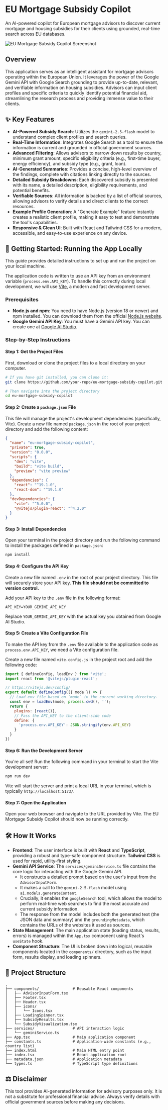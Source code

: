 # EU Mortgage Subsidy Copilot

An AI-powered copilot for European mortgage advisors to discover current mortgage and housing subsidies for their clients using grounded, real-time search across EU databases.

![EU Mortgage Subsidy Copilot Screenshot](https://storage.googleapis.com/aistudio-ux-team-public/sdk-pro-examples/eu-mortgage-copilot.png)

## Overview

This application serves as an intelligent assistant for mortgage advisors operating within the European Union. It leverages the power of the Google Gemini API with Google Search grounding to provide up-to-date, relevant, and verifiable information on housing subsidies. Advisors can input client profiles and specific criteria to quickly identify potential financial aid, streamlining the research process and providing immense value to their clients.

## ✨ Key Features

- **AI-Powered Subsidy Search**: Utilizes the `gemini-2.5-flash` model to understand complex client profiles and search queries.
- **Real-Time Information**: Integrates Google Search as a tool to ensure the information is current and grounded in official government sources.
- **Advanced Filtering**: Allows advisors to narrow down results by country, minimum grant amount, specific eligibility criteria (e.g., first-time buyer, energy efficiency), and subsidy type (e.g., grant, loan).
- **AI-Generated Summaries**: Provides a concise, high-level overview of the findings, complete with citations linking directly to the sources.
- **Detailed Subsidy Breakdowns**: Each discovered subsidy is presented with its name, a detailed description, eligibility requirements, and potential benefits.
- **Verifiable Sources**: All information is backed by a list of official sources, allowing advisors to verify details and direct clients to the correct resources.
- **Example Profile Generation**: A "Generate Example" feature instantly creates a realistic client profile, making it easy to test and demonstrate the tool's capabilities.
- **Responsive & Clean UI**: Built with React and Tailwind CSS for a modern, accessible, and easy-to-use experience on any device.

## 🚀 Getting Started: Running the App Locally

This guide provides detailed instructions to set up and run the project on your local machine.

The application code is written to use an API key from an environment variable (`process.env.API_KEY`). To handle this correctly during local development, we will use [Vite](https://vitejs.dev/), a modern and fast development server.

### Prerequisites

-   **Node.js and npm**: You need to have Node.js (version 18 or newer) and npm installed. You can download them from the official [Node.js website](https://nodejs.org/).
-   **Google Gemini API Key**: You must have a Gemini API key. You can create one at [Google AI Studio](https://aistudio.google.com/app/apikey).

### Step-by-Step Instructions

#### Step 1: Get the Project Files

First, download or clone the project files to a local directory on your computer.

```bash
# If you have git installed, you can clone it:
git clone https://github.com/your-repo/eu-mortgage-subsidy-copilot.git

# Then navigate into the project directory
cd eu-mortgage-subsidy-copilot
```

#### Step 2: Create a `package.json` File

This file will manage the project's development dependencies (specifically, Vite). Create a new file named `package.json` in the root of your project directory and add the following content:

```json
{
  "name": "eu-mortgage-subsidy-copilot",
  "private": true,
  "version": "0.0.0",
  "scripts": {
    "dev": "vite",
    "build": "vite build",
    "preview": "vite preview"
  },
  "dependencies": {
    "react": "^19.1.0",
    "react-dom": "^19.1.0"
  },
  "devDependencies": {
    "vite": "^5.0.0",
    "@vitejs/plugin-react": "^4.2.0"
  }
}
```

#### Step 3: Install Dependencies

Open your terminal in the project directory and run the following command to install the packages defined in `package.json`:

```bash
npm install
```

#### Step 4: Configure the API Key

Create a new file named `.env` in the root of your project directory. This file will securely store your API key. **This file should not be committed to version control.**

Add your API key to the `.env` file in the following format:

```
API_KEY=YOUR_GEMINI_API_KEY
```
Replace `YOUR_GEMINI_API_KEY` with the actual key you obtained from Google AI Studio.

#### Step 5: Create a Vite Configuration File

To make the API key from the `.env` file available to the application code as `process.env.API_KEY`, we need a Vite configuration file.

Create a new file named `vite.config.js` in the project root and add the following code:

```javascript
import { defineConfig, loadEnv } from 'vite';
import react from '@vitejs/plugin-react';

// https://vitejs.dev/config/
export default defineConfig(({ mode }) => {
  // Load env file based on `mode` in the current working directory.
  const env = loadEnv(mode, process.cwd(), '');
  return {
    plugins: [react()],
    // Pass the API_KEY to the client-side code
    define: {
      'process.env.API_KEY': JSON.stringify(env.API_KEY)
    }
  }
})
```

#### Step 6: Run the Development Server

You're all set! Run the following command in your terminal to start the Vite development server:

```bash
npm run dev
```

Vite will start the server and print a local URL in your terminal, which is typically `http://localhost:5173/`.

#### Step 7: Open the Application

Open your web browser and navigate to the URL provided by Vite. The EU Mortgage Subsidy Copilot should now be running correctly.

## 🛠️ How It Works

-   **Frontend**: The user interface is built with **React** and **TypeScript**, providing a robust and type-safe component structure. **Tailwind CSS** is used for rapid, utility-first styling.
-   **Gemini API Service**: The `services/geminiService.ts` file contains the core logic for interacting with the Google Gemini API.
    -   It constructs a detailed prompt based on the user's input from the `AdvisorInputForm`.
    -   It makes a call to the `gemini-2.5-flash` model using `ai.models.generateContent`.
    -   Crucially, it enables the `googleSearch` tool, which allows the model to perform real-time web searches to find the most accurate and current subsidy information.
    -   The response from the model includes both the generated text (the JSON data and summary) and the `groundingMetadata`, which contains the URLs of the websites it used as sources.
-   **State Management**: The main application state (loading status, results, errors) is managed within the `App.tsx` component using React's `useState` hook.
-   **Component Structure**: The UI is broken down into logical, reusable components located in the `components/` directory, such as the input form, results display, and loading spinners.

## 📁 Project Structure

```
.
├── components/               # Reusable React components
│   ├── AdvisorInputForm.tsx
│   ├── Footer.tsx
│   ├── Header.tsx
│   ├── icons/
│   │   └── Icons.tsx
│   ├── LoadingSpinner.tsx
│   ├── SubsidyResults.tsx
│   └── SubsidyVisualization.tsx
├── services/                 # API interaction logic
│   └── geminiService.ts
├── App.tsx                   # Main application component
├── constants.ts              # Application-wide constants (e.g., country list)
├── index.html                # Main HTML entry point
├── index.tsx                 # React application root
├── metadata.json             # Application metadata
└── types.ts                  # TypeScript type definitions
```

## ⚖️ Disclaimer

This tool provides AI-generated information for advisory purposes only. It is not a substitute for professional financial advice. Always verify details with official government sources before making any decisions.
